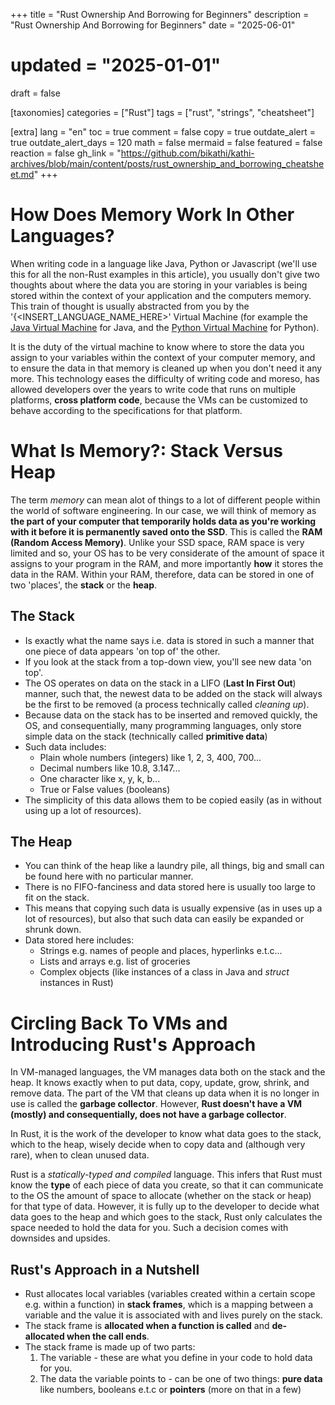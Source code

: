 +++
title = "Rust Ownership And Borrowing for Beginners"
description = "Rust Ownership And Borrowing for Beginners"
date = "2025-06-01"
# updated = "2025-01-01"
draft = false

[taxonomies]
categories = ["Rust"]
tags = ["rust", "strings", "cheatsheet"]

[extra]
lang = "en"
toc = true
comment = false
copy = true
outdate_alert = true
outdate_alert_days = 120
math = false
mermaid = false
featured = false
reaction = false
gh_link = "https://github.com/bikathi/kathi-archives/blob/main/content/posts/rust_ownership_and_borrowing_cheatsheet.md"
+++

# How Does Memory Work In Other Languages?
When writing code in a language like Java, Python or Javascript (we'll use this for all the non-Rust examples in this article),
you usually don't give two thoughts about where the data you are storing in your variables is being stored within the context of
your application and the computers memory. This train of thought is usually abstracted from you by the '{<INSERT_LANGUAGE_NAME_HERE>'
Virtual Machine (for example the [Java Virtual Machine](https://en.wikipedia.org/wiki/Java_virtual_machine) for Java, and the 
[Python Virtual Machine](https://www.geeksforgeeks.org/python-virtual-machine/) for Python).

It is the duty of the virtual machine to know where to store the data you assign to your variables within the context of your computer
memory, and to ensure the data in that memory is cleaned up when you don't need it any more. This technology eases the difficulty of writing
code and moreso, has allowed developers over the years to write code that runs on multiple platforms, **cross platform code**, because the
VMs can be customized to behave according to the specifications for that platform.

# What Is Memory?: Stack Versus Heap
The term *memory* can mean alot of things to a lot of different people within the world of software engineering. In our case, we will think 
of memory as **the part of your computer that temporarily holds data as you're working with it before it is permanently saved onto the SSD**.
This is called the **RAM (Random Access Memory)**. Unlike your SSD space, RAM space is very limited and so, your OS has to be very considerate
of the amount of space it assigns to your program in the RAM, and more importantly **how** it stores the data in the RAM.
Within your RAM, therefore, data can be stored in one of two 'places', the **stack** or the **heap**.

## The Stack
- Is exactly what the name says i.e. data is stored in such a manner that one piece of data appears 'on top of' the other.
- If you look at the stack from a top-down view, you'll see new data 'on top'.
- The OS operates on data on the stack in a LIFO (**Last In First Out**) manner, such that, the newest data to be added on the stack
  will always be the first to be removed (a process technically called *cleaning up*).
- Because data on the stack has to be inserted and removed quickly, the OS, and consequentially, many programming languages,
  only store simple data on the stack (technically called **primitive data**)
- Such data includes:
    - Plain whole numbers (integers) like 1, 2, 3, 400, 700...
    - Decimal numbers like 10.8, 3.147...
    - One character like x, y, k, b...
    - True or False values (booleans)
- The simplicity of this data allows them to be copied easily (as in without using up a lot of resources).

## The Heap
- You can think of the heap like a laundry pile, all things, big and small can be found here with no particular manner.
- There is no FIFO-fanciness and data stored here is usually too large to fit on the stack.
- This means that copying such data is usually expensive (as in uses up a lot of resources), but also that such data can easily be expanded 
or shrunk down.
- Data stored here includes:
    - Strings e.g. names of people and places, hyperlinks e.t.c...
    - Lists and arrays e.g. list of groceries
    - Complex objects (like instances of a class in Java and *struct* instances in Rust)

# Circling Back To VMs and Introducing Rust's Approach
In VM-managed languages, the VM manages data both on the stack and the heap. It knows exactly when to put data, copy, update, grow, shrink,
and remove data.
The part of the VM that cleans up data when it is no longer in use is called the **garbage collector**.
However, **Rust doesn't have a VM (mostly) and consequentially, does not have a garbage collector**. 

In Rust, it is the work of the developer
to know what data goes to the stack, which to the heap, wisely decide when to copy data and (although very rare), when to clean unused data.


Rust is a *statically-typed and compiled* language. This infers that Rust must know the **type** of each piece of data you create, so that it can
communicate to the OS the amount of space to allocate (whether on the stack or heap) for that type of data. However, it is fully up to the
developer to decide what data goes to the heap and which goes to the stack, Rust only calculates the space needed to hold the data for you.
Such a decision comes with downsides and upsides.

## Rust's Approach in a Nutshell
- Rust allocates local variables (variables created within a certain scope e.g. within a function) in **stack frames**, which is a mapping between 
a variable and the value it is associated with and lives purely on the stack.
- The stack frame is **allocated when a function is called** and **de-allocated when the call ends**.
- The stack frame is made up of two parts:
    1. The variable - these are what you define in your code to hold data for you.
    2. The data the variable points to - can be one of two things: **pure data** like numbers, booleans e.t.c or **pointers** (more on that in a few)
